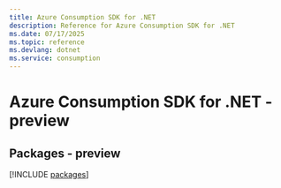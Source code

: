 ```yaml
---
title: Azure Consumption SDK for .NET
description: Reference for Azure Consumption SDK for .NET
ms.date: 07/17/2025
ms.topic: reference
ms.devlang: dotnet
ms.service: consumption
---
```

# Azure Consumption SDK for .NET - preview
## Packages - preview
[!INCLUDE [packages](consumption-index.md)]